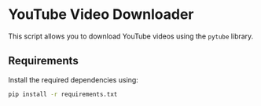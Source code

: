 # YouTube Video Downloader

This script allows you to download YouTube videos using the `pytube` library.

## Requirements

Install the required dependencies using:

```bash
pip install -r requirements.txt
```


